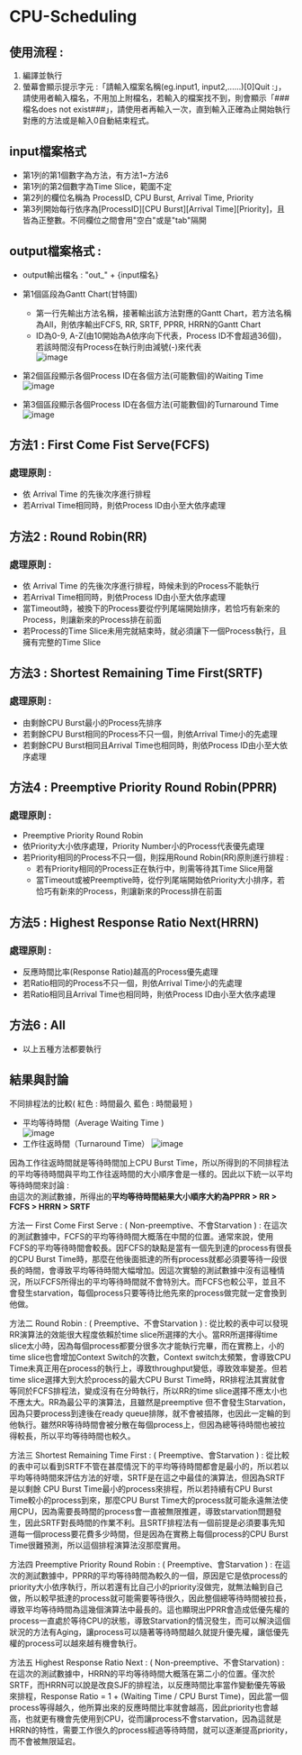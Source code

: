 # CPU-Scheduling

## 使用流程 :
1. 編譯並執行
2. 螢幕會顯示提示字元 :「請輸入檔案名稱(eg.input1, input2,......)[0]Quit :」，請使用者輸入檔名，不用加上附檔名，若輸入的檔案找不到，則會顯示「###檔名does not exist###」，請使用者再輸入一次，直到輸入正確為止開始執行對應的方法或是輸入0自動結束程式。

## input檔案格式
- 第1列的第1個數字為方法，有方法1~方法6  
- 第1列的第2個數字為Time Slice，範圍不定  
- 第2列的欄位名稱為 ProcessID, CPU Burst, Arrival Time, Priority  
- 第3列開始每行依序為[ProcessID][CPU Burst][Arrival Time][Priority]，且皆為正整數。不同欄位之間會用"空白"或是"tab"隔開  

## output檔案格式 : 
- output輸出檔名 : "out_" + {input檔名}  
- 第1個區段為Gantt Chart(甘特圖)
	- 第一行先輸出方法名稱，接著輸出該方法對應的Gantt Chart，若方法名稱為All，則依序輸出FCFS, RR, SRTF, PPRR, HRRN的Gantt Chart
	- ID為0-9, A-Z(由10開始為A依序向下代表，Process ID不會超過36個)，若該時間沒有Process在執行則由減號(-)來代表  
![image](https://github.com/YunTing-Lee/CPU-Scheduling/blob/main/Picture/Gantt%20Chart.PNG)

- 第2個區段顯示各個Process ID在各個方法(可能數個)的Waiting Time
![image](https://github.com/YunTing-Lee/CPU-Scheduling/blob/main/Picture/Waiting%20Time.PNG)

- 第3個區段顯示各個Process ID在各個方法(可能數個)的Turnaround Time
![image](https://github.com/YunTing-Lee/CPU-Scheduling/blob/main/Picture/Turnaround%20Time.PNG)

## 方法1 : First Come Fist Serve(FCFS)
### 處理原則 : 
- 依 Arrival Time 的先後次序進行排程
- 若Arrival Time相同時，則依Process ID由小至大依序處理

## 方法2 : Round Robin(RR)
### 處理原則 : 
- 依 Arrival Time 的先後次序進行排程，時候未到的Process不能執行
- 若Arrival Time相同時，則依Process ID由小至大依序處理
- 當Timeout時，被換下的Process要從佇列尾端開始排序，若恰巧有新來的Process，則讓新來的Process排在前面
- 若Process的Time Slice未用完就結束時，就必須讓下一個Process執行，且擁有完整的Time Slice

## 方法3 : Shortest Remaining Time First(SRTF)
### 處理原則 : 
- 由剩餘CPU Burst最小的Process先排序
- 若剩餘CPU Burst相同的Process不只一個，則依Arrival Time小的先處理
- 若剩餘CPU Burst相同且Arrival Time也相同時，則依Process ID由小至大依序處理

## 方法4 : Preemptive Priority Round Robin(PPRR)
### 處理原則 : 
- Preemptive Priority Round Robin
- 依Priority大小依序處理，Priority Number小的Process代表優先處理
- 若Priority相同的Process不只一個，則採用Round Robin(RR)原則進行排程 : 
	- 若有Priority相同的Process正在執行中，則需等待其Time Slice用罄
	- 當Timeout或被Preemptive時，從佇列尾端開始依Priority大小排序，若恰巧有新來的Process，則讓新來的Process排在前面
	
## 方法5 : Highest Response Ratio Next(HRRN)
### 處理原則 : 
- 反應時間比率(Response Ratio)越高的Process優先處理
- 若Ratio相同的Process不只一個，則依Arrival Time小的先處理
- 若Ratio相同且Arrival Time也相同時，則依Process ID由小至大依序處理

## 方法6 : All
- 以上五種方法都要執行

## 結果與討論
不同排程法的比較( 紅色 : 時間最久	藍色 : 時間最短 )
- 平均等待時間（Average Waiting Time )  
![image](https://github.com/YunTing-Lee/CPU-Scheduling/blob/main/Picture/Compare%20Waiting%20Time.png)
- 工作往返時間（Turnaround Time） 
![image](https://github.com/YunTing-Lee/CPU-Scheduling/blob/main/Picture/Compare%20Turnaround%20Time.png)

因為工作往返時間就是等待時間加上CPU Burst Time，所以所得到的不同排程法的平均等待時間與平均工作往返時間的大小順序會是一樣的。因此以下統一以平均等待時間來討論 :  
由這次的測試數據，所得出的**平均等待時間結果大小順序大約為PPRR > RR > FCFS > HRRN > SRTF**

方法一 First Come First Serve : ( Non-preemptive、不會Starvation )
: 在這次的測試數據中，FCFS的平均等待時間大概落在中間的位置。通常來說，使用FCFS的平均等待時間會較長。因FCFS的缺點是當有一個先到達的process有很長的CPU Burst Time時，那麼在他後面抵達的所有process就都必須要等待一段很長的時間，會導致平均等待時間大幅增加。因這次實驗的測試數據中沒有這種情況，所以FCFS所得出的平均等待時間就不會特別大。而FCFS也較公平，並且不會發生starvation，每個process只要等待比他先來的process做完就一定會換到他做。   

方法二 Round Robin : ( Preemptive、不會Starvation )
: 從比較的表中可以發現RR演算法的效能很大程度依賴於time slice所選擇的大小。當RR所選擇得time slice太小時，因為每個process都要分很多次才能執行完畢，而在實務上，小的time slice也會增加Context Switch的次數，Context switch太頻繁，會導致CPU Time未真正用在process的執行上，導致throughput變低，導致效率變差。但若time slice選擇大到大於process的最大CPU Burst Time時，RR排程法其實就會等同於FCFS排程法，變成沒有在分時執行，所以RR的time slice選擇不應太小也不應太大。RR為最公平的演算法，且雖然是preemptive 但不會發生Starvation，因為只要process到達後在ready queue排隊，就不會被插隊，也因此一定輪的到他執行。雖然RR等待時間會被分散在每個process上，但因為總等待時間也被拉得較長，所以平均等待時間也較久。  

方法三 Shortest Remaining Time First : ( Preemptive、會Starvation )
: 從比較的表中可以看到SRTF不管在甚麼情況下的平均等待時間都會是最小的，所以若以平均等待時間來評估方法的好壞，SRTF是在這之中最佳的演算法，但因為SRTF是以剩餘 CPU Burst Time最小的process來排程，所以若持續有CPU Burst Time較小的process到來，那麼CPU Burst Time大的process就可能永遠無法使用CPU，因為需要長時間的process會一直被無限推遲，導致starvation問題發生，因此SRTF對長時間的作業不利。且SRTF排程法有一個前提是必須要事先知道每一個process要花費多少時間，但是因為在實務上每個process的CPU Burst Time很難預測，所以這個排程演算法沒那麼實用。  
  
方法四 Preemptive Priority Round Robin : ( Preemptive、會Starvation )
: 在這次的測試數據中，PPRR的平均等待時間為較久的一個，原因是它是依process的priority大小依序執行，所以若還有比自己小的priority沒做完，就無法輪到自己做，所以較早抵達的process就可能需要等待很久，因此整個總等待時間被拉長，導致平均等待時間為這幾個演算法中最長的。這也顯現出PPRR會造成低優先權的process一直處於等待CPU的狀態，導致Starvation的情況發生，而可以解決這個狀況的方法有Aging，讓process可以隨著等待時間越久就提升優先權，讓低優先權的process可以越來越有機會執行。  
  
方法五 Highest Response Ratio Next : ( Non-preemptive、不會Starvation)
: 在這次的測試數據中，HRRN的平均等待時間大概落在第二小的位置。僅次於SRTF，而HRRN可以說是改良SJF的排程法，以反應時間比率當作變動優先等級來排程，Response Ratio = 1 + (Waiting Time / CPU Burst Time)，因此當一個process等得越久，他所算出來的反應時間比率就會越高，因此priority也會越高，也就更有機會先使用到CPU，從而讓process不會starvation，因為這就是HRRN的特性，需要工作很久的process經過等待時間，就可以逐漸提高priority，而不會被無限延宕。  
	

